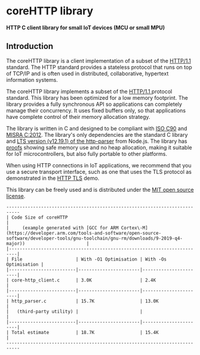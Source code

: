 # coreHTTP library<a name="core-http"></a>

**HTTP C client library for small IoT devices \(MCU or small MPU\)**

## Introduction<a name="core-http-introduction"></a>

The coreHTTP library is a client implementation of a subset of the [HTTP/1\.1](https://en.wikipedia.org/wiki/Hypertext_Transfer_Protocol) standard\. The HTTP standard provides a stateless protocol that runs on top of TCP/IP and is often used in distributed, collaborative, hypertext information systems\.

The coreHTTP library implements a subset of the [HTTP/1\.1 ](https://tools.ietf.org/html/rfc2616) protocol standard\. This library has been optimized for a low memory footprint\. The library provides a fully synchronous API so applications can completely manage their concurrency\. It uses fixed buffers only, so that applications have complete control of their memory allocation strategy\.

The library is written in C and designed to be compliant with [ISO C90](https://en.wikipedia.org/wiki/ANSI_C#C90) and [MISRA C:2012](https://www.misra.org.uk/MISRAHome/MISRAC2012/tabid/196/Default.aspx)\. The library's only dependencies are the standard C library and [LTS version \(v12\.19\.1\) of the http\-parser](https://github.com/nodejs/node/tree/v12.19.1/deps/http_parser) from Node\.js\. The library has [proofs](https://www.cprover.org/cbmc/) showing safe memory use and no heap allocation, making it suitable for IoT microcontrollers, but also fully portable to other platforms\.

When using HTTP connections in IoT applications, we recommend that you use a secure transport interface, such as one that uses the TLS protocol as demonstrated in the [HTTP TLS](https://freertos.org/mutual-authentication-http-example.html) demo\.

This library can be freely used and is distributed under the [MIT open source license](https://freertos.org/a00114.html)\.

```
---------------------------------------------------------------------------
| Code Size of coreHTTP                                                   |
|     (example generated with [GCC for ARM Cortex\-M](https://developer.arm.com/tools-and-software/open-source-software/developer-tools/gnu-toolchain/gnu-rm/downloads/9-2019-q4-major))                       |
|-------------------------------------------------------------------------|
| File                    | With -O1 Optimisation | With -Os Optimisation |
|-------------------------|-----------------------|-----------------------|
| core-http_client.c      | 3.0K                  | 2.4K                  |
|-------------------------|-----------------------|-----------------------|
| http_parser.c           | 15.7K                 | 13.0K                 |
|   (third-party utility) |                       |                       |
|-------------------------|-----------------------|-----------------------|
| Total estimate          | 18.7K                 | 15.4K                 |
---------------------------------------------------------------------------
```